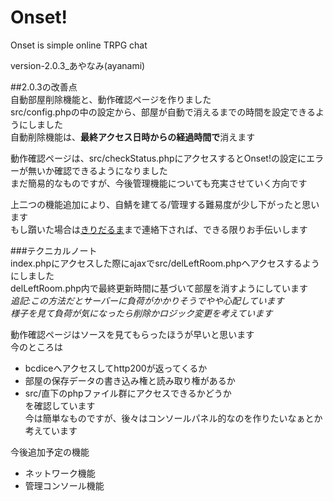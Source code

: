 # Onset!

Onset is simple online TRPG chat

version-2.0.3_あやなみ(ayanami)  
  
##2.0.3の改善点  
自動部屋削除機能と、動作確認ページを作りました  
src/config.phpの中の設定から、部屋が自動で消えるまでの時間を設定できるようにしました  
自動削除機能は、**最終アクセス日時からの経過時間で**消えます  
  
動作確認ページは、src/checkStatus.phpにアクセスするとOnset!の設定にエラーが無いか確認できるようになりました  
まだ簡易的なものですが、今後管理機能についても充実させていく方向です  
  
上二つの機能追加により、自鯖を建てる/管理する難易度が少し下がったと思います  
もし躓いた場合は[きりだるま](https://twitter.com/kiridaruma)まで連絡下されば、できる限りお手伝いします  
  
###テクニカルノート  
index.phpにアクセスした際にajaxでsrc/delLeftRoom.phpへアクセスするようにしました  
delLeftRoom.php内で最終更新時間に基づいて部屋を消すようにしています  
*追記:この方法だとサーバーに負荷がかかりそうでやや心配しています*  
*様子を見て負荷が気になったら削除かロジック変更を考えています*
  
動作確認ページはソースを見てもらったほうが早いと思います  
今のところは  
+ bcdiceへアクセスしてhttp200が返ってくるか  
+ 部屋の保存データの書き込み権と読み取り権があるか  
+ src/直下のphpファイル群にアクセスできるかどうか  
を確認しています  
今は簡単なものですが、後々はコンソールパネル的なのを作りたいなぁとか考えています  
  
今後追加予定の機能
+ ネットワーク機能
+ 管理コンソール機能